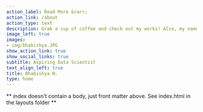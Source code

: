 ```yaml
---
action_label: Read More &rarr;
action_link: /about
action_type: text
description: Grab a cup of coffee and check out my works! Also, my name is pronounced Va-vish-yuh (three syllables).
image_left: true
images:
- img/bhabishya.JPG
show_action_link: true
show_social_links: true
subtitle: Aspiring Data Scientist
text_align_left: true
title: Bhabishya N.
type: home
---
```


** index doesn't contain a body, just front matter above.
See index.html in the layouts folder **
